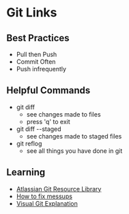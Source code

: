 # Git Links #

## Best Practices ##

- Pull then Push
- Commit Often
- Push infrequently

## Helpful Commands ##

- git diff
  - see changes made to files
  - press 'q' to exit
- git diff --staged
  - see changes made to staged files
- git reflog
  - see all things you have done in git
  
## Learning ##

- [Atlassian Git Resource Library](https://www.atlassian.com/git/tutorials)
- [How to fix messups](https://ohshitgit.com)
- [Visual Git Explanation](https://learngitbranching.js.org)
